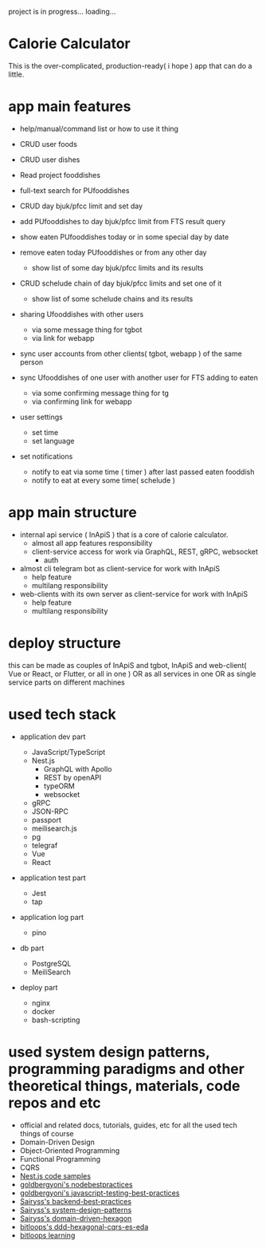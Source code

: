 project is in progress... loading...

# Calorie Calculator

This is the over-complicated, production-ready( i hope ) app that can do a little.

# app main features

- help/manual/command list or how to use it thing

- CRUD user foods
- CRUD user dishes
- Read project fooddishes
- full-text search for PUfooddishes

- CRUD day bjuk/pfcc limit and set day

- add PUfooddishes to day bjuk/pfcc limit from FTS result query
- show eaten PUfooddishes today or in some special day by date
- remove eaten today PUfooddishes or from any other day
    - show list of some day bjuk/pfcc limits and its results

- CRUD schelude chain of day bjuk/pfcc limits and set one of it
    - show list of some schelude chains and its results

- sharing Ufooddishes with other users
	- via some message thing for tgbot
	- via link for webapp

- sync user accounts from other clients( tgbot, webapp ) of the same person
- sync Ufooddishes of one user with another user for FTS adding to eaten
    - via some confirming message thing for tg
    - via confirming link for webapp

- user settings
	- set time
	- set language

- set notifications
    - notify to eat via some time ( timer ) after last passed eaten fooddish
    - notify to eat at every some time( schelude )

# app main structure

- internal api service ( InApiS ) that is a core of calorie calculator.
    - almost all app features responsibility
    - client-service access for work via GraphQL, REST, gRPC, websocket
        - auth
- almost cli telegram bot as client-service for work with InApiS
    - help feature
    - multilang responsibility
- web-clients with its own server as client-service for work with InApiS
    - help feature
    - multilang responsibility

# deploy structure

this can be made as couples of InApiS and tgbot, InApiS and web-client( Vue or React, or Flutter, or all in one )
OR as all services in one
OR as single service parts on different machines

# used tech stack

- application dev part
    - JavaScript/TypeScript
    - Nest.js
        - GraphQL with Apollo
        - REST by openAPI
        - typeORM
        - websocket
    - gRPC
    - JSON-RPC
    - passport
    - meilisearch.js
    - pg
    - telegraf
    - Vue
    - React

- application test part
    - Jest
    - tap

- application log part
    - pino


- db part
    - PostgreSQL
    - MeiliSearch

- deploy part
    - nginx
    - docker
    - bash-scripting

# used system design patterns, programming paradigms and other theoretical things, materials, code repos and etc

- official and related docs, tutorials, guides, etc for all the used tech things of course
- Domain-Driven Design
- Object-Oriented Programming
- Functional Programming
- CQRS
- [Nest.js code samples](https://github.com/nestjs/nest/)
- [goldbergyoni's nodebestpractices](https://github.com/goldbergyoni/nodebestpractices)
- [goldbergyoni's javascript-testing-best-practices](https://github.com/goldbergyoni/javascript-testing-best-practices)
- [Sairyss's backend-best-practices](https://github.com/Sairyss/backend-best-practices)
- [Sairyss's system-design-patterns](https://github.com/Sairyss/system-design-patterns)
- [Sairyss's domain-driven-hexagon](https://github.com/Sairyss/domain-driven-hexagon)
- [bitloops's ddd-hexagonal-cqrs-es-eda](https://github.com/bitloops/ddd-hexagonal-cqrs-es-eda)
- [bitloops learning](https://bitloops.com/docs/bitloops-language/category/learning)


